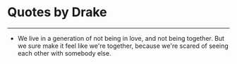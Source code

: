 # Quotes by Drake

---

- We live in a generation of not being in love, and not being together. But we sure make it feel like we're together, because we're scared of seeing each other with somebody else.
